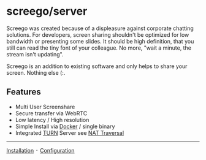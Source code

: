 # screego/server

Screego was created because of a displeasure against corporate chatting solutions.
For developers, screen sharing shouldn't be optimized for low bandwidth or presenting some slides.
It should be high definition, that you still can read the tiny font of your colleague.
No more, "wait a minute, the stream isn't updating".

Screego is an addition to existing software and only helps to share your screen. Nothing else (:.

## Features

* Multi User Screenshare
* Secure transfer via WebRTC
* Low latency / High resolution
* Simple Install via [Docker](https://hub.docker.com/r/screego/server) / single binary
* Integrated [TURN](nat-traversal.md) Server see [NAT Traversal](nat-traversal.md)


---

[Installation](install.md) ᛫ [Configuration](config.md) 
